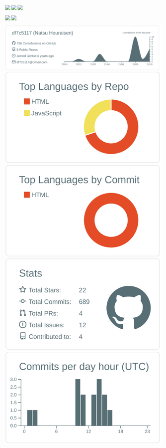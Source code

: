 ![](https://img.shields.io/badge/-Python-000000?logo=python)
![](https://img.shields.io/badge/-JavaScript-000000?logo=javascript)
![](https://img.shields.io/badge/-Vue.js-000000?logo=vue.js)

![](https://github-readme-stats.vercel.app/api?username=df7c5117&show_icons=true&count_private=true&hide_border=true)
![](https://github-readme-stats.vercel.app/api/top-langs/?username=df7c5117)

[![](https://raw.githubusercontent.com/df7c5117/stats/master/profile-summary-card-output/default/0-profile-details.svg)](https://github.com/vn7n24fzkq/github-profile-summary-cards)
[![](https://raw.githubusercontent.com/df7c5117/stats/master/profile-summary-card-output/default/1-repos-per-language.svg)](https://github.com/vn7n24fzkq/github-profile-summary-cards) 
[![](https://raw.githubusercontent.com/df7c5117/stats/master/profile-summary-card-output/default/2-most-commit-language.svg)](https://github.com/vn7n24fzkq/github-profile-summary-cards)
[![](https://raw.githubusercontent.com/df7c5117/stats/master/profile-summary-card-output/default/3-stats.svg)](https://github.com/vn7n24fzkq/github-profile-summary-cards) 
[![](https://raw.githubusercontent.com/df7c5117/stats/master/profile-summary-card-output/default/4-productive-time.svg)](https://github.com/vn7n24fzkq/github-profile-summary-cards)


